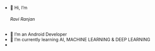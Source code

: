 - 👋 Hi, I’m <h6>Ravi Ranjan</h6>
- 👀 I’m an Android Developer 
- 🌱 I’m currently learning AI, MACHINE LEARNING & DEEP LEARNING
- 

<!---
RaviRanjanSM/RaviRanjanSM is a ✨ special ✨ repository because its `README.md` (this file) appears on your GitHub profile.
You can click the Preview link to take a look at your changes.
--->
